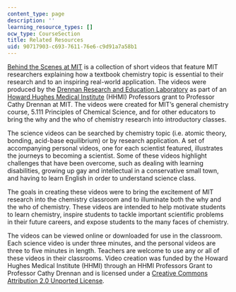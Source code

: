 ```yaml
---
content_type: page
description: ''
learning_resource_types: []
ocw_type: CourseSection
title: Related Resources
uid: 90717903-c693-7611-76e6-c9d91a7a58b1
---
```


[Behind the Scenes at MIT](http://chemvideos.mit.edu/) is a collection of short videos that feature MIT researchers explaining how a textbook chemistry topic is essential to their research and to an inspiring real-world application. The videos were produced by the [Drennan Research and Education Laboratory](http://drennan.mit.edu/) as part of an [Howard Hughes Medical Institute](http://www.hhmi.org/) (HHMI) Professors grant to Professor Cathy Drennan at MIT. The videos were created for MIT’s general chemistry course, 5.111 Principles of Chemical Science, and for other educators to bring the why and the who of chemistry research into introductory classes.

The science videos can be searched by chemistry topic (i.e. atomic theory, bonding, acid-base equilibrium) or by research application. A set of accompanying personal videos, one for each scientist featured, illustrates the journeys to becoming a scientist. Some of these videos highlight challenges that have been overcome, such as dealing with learning disabilities, growing up gay and intellectual in a conservative small town, and having to learn English in order to understand science class.

The goals in creating these videos were to bring the excitement of MIT research into the chemistry classroom and to illuminate both the why and the who of chemistry. These videos are intended to help motivate students to learn chemistry, inspire students to tackle important scientific problems in their future careers, and expose students to the many faces of chemistry.

The videos can be viewed online or downloaded for use in the classroom. Each science video is under three minutes, and the personal videos are three to five minutes in length. Teachers are welcome to use any or all of these videos in their classrooms. Video creation was funded by the Howard Hughes Medical Institute (HHMI) through an HHMI Professors Grant to Professor Cathy Drennan and is licensed under a [Creative Commons Attribution 2.0 Unported License](http://creativecommons.org/licenses/by-nc-sa/2.0/).